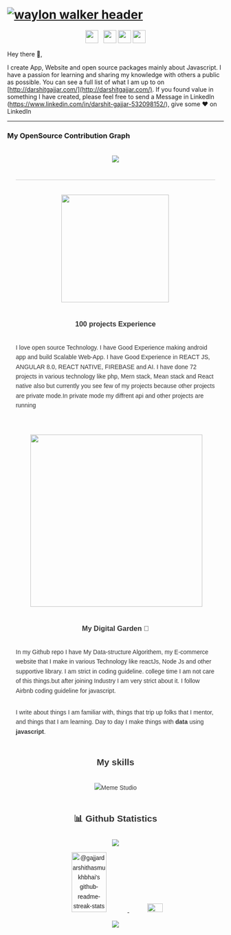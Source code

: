 # [![waylon walker header](https://firebasestorage.googleapis.com/v0/b/darshit-portfolio-android-app.appspot.com/o/Darshit%20Gajjar.png?alt=media&token=411b7ea0-9faa-4739-8047-0bacb11a996f)](http://darshitportfolio.web.app/)

<p align='center'>
<a href="https://www.instagram.com/darshit_19981/"><img height="30" src="https://github.com/WaylonWalker/WaylonWalker/blob/main/icon/instagram.jpg?raw=true"></a>&nbsp;&nbsp;
<a href="https://www.linkedin.com/in/darshit-gajjar-532098152/"><img height="30" src="https://github.com/WaylonWalker/WaylonWalker/blob/main/icon/linkedin.png?raw=true"></a>
<a href="https://play.google.com/store/apps/developer?id=Gajjar+Darshit+Hasmukhbhai"><img height="30" src="https://icons-for-free.com/iff/png/256/android+original-1324760521261265142.png"></a>
<a href="https://chromewebstore.google.com/detail/sip-manager/feljpljcjjlelfehkpaemmdlfakpbjic"><img height="30" src="https://icons-for-free.com/iff/png/256/chrome+google+internet+online+search+website+icon-1320192723571699074.png"></a>
</p>

Hey there 👋,

I create App, Website and open source packages mainly about Javascript. I have a passion for learning and sharing my knowledge with others a public as possible. You can see a full list of what I am up to on [http://darshitgajjar.com/](http://darshitgajjar.com/). If you found value in something I have created, please feel free to send a Message in LinkedIn (https://www.linkedin.com/in/darshit-gajjar-532098152/), give some ♥ on LinkedIn

---
### My OpenSource Contribution Graph
<div style="display: flex; flex-direction: column; align-items: center; font-family: Arial, sans-serif; max-width: 800px; margin: 0 auto; padding: 20px; line-height: 1.6; color: #333;">
  <div style="display: flex; justify-content: center; align-items: center; gap: 20px; margin-bottom: 20px;">
    <img src="https://github-readme-activity-graph.vercel.app/graph?username=gajjardarshithasmukhbhai&theme=xcode&hide_border=true" />
  </div>
  <hr style="border: none; height: 1px; background-color: #ccc; margin: 20px 0; width: 100%;">


 <p>
  <img width="250" align='left' src="https://github.com/WaylonWalker/WaylonWalker/blob/main/icon/hacktoberfest.png?raw=true">
</p>

### 100 projects Experience

I love open source Technology. I have Good Experience making android app and build Scalable Web-App. I have Good Experience in REACT JS, ANGULAR 8.0, REACT NATIVE, FIREBASE and AI. I have done 72 projects in various technology like php, Mern stack, Mean stack and React native also but currently you see few of my projects because other projects are private mode.In private mode my diffrent api and other projects are running

---

<p>
  <a href="https://firebasestorage.googleapis.com/v0/b/darshit-portfolio-android-app.appspot.com/o/Darshit%20Gajjar%20(1).png?alt=media&token=1a611e19-aafd-4715-8721-0407d1dc3ed7"><img width="400" align='right' src="https://firebasestorage.googleapis.com/v0/b/darshit-portfolio-android-app.appspot.com/o/Darshit%20Gajjar%20(1).png?alt=media&token=1a611e19-aafd-4715-8721-0407d1dc3ed7"></a>
</p>

### My Digital Garden 🌱

In my Github repo I have My Data-structure Algorithem, my E-commerce website that I make in various Technology like reactJs, Node Js and other supportive library. I am strict in coding guideline. college time I am not care of this things.but after joining Industry I am very strict about it. I follow Airbnb coding guideline for javascript.

I write about things I am familiar with, things that trip up folks that I mentor, and things that I am learning. Day to day I make things with **data** using **javascript**.

## My skills

<p align="center">
  <img align="center" alt="Meme Studio" src="https://github.com/viclafouch/viclafouch/blob/master/img/pack.png" />
</p>

## 📊 Github Statistics

<div align="center">

![](https://komarev.com/ghpvc/?username=gajjardarshithasmukhbhai&style=flat-square&label=PROFILE+VIEWS)

<a href="https://github.com/gajjardarshithasmukhbhai?tab=stars">
    <img src="https://github-readme-streak-stats.herokuapp.com?user=gajjardarshithasmukhbhai&theme=transparent&date_format=M%20j%5B%2C%20Y%5D&border=0C77FF" width="45%"    alt="@gajjardarshithasmukhbhai's github-readme-streak-stats">
</a>

<img src="https://github-readme-stats.vercel.app/api/top-langs/?username=gajjardarshithasmukhbhai&theme=transparent&layout=compact&exclude_repo=Data-Science-Capstone&border_color=0C77FF" width="30%">

![](https://github-profile-trophy.vercel.app/?username=gajjardarshithasmukhbhai&theme=algolia&no-bg=true&no-frame=true)

</div>
